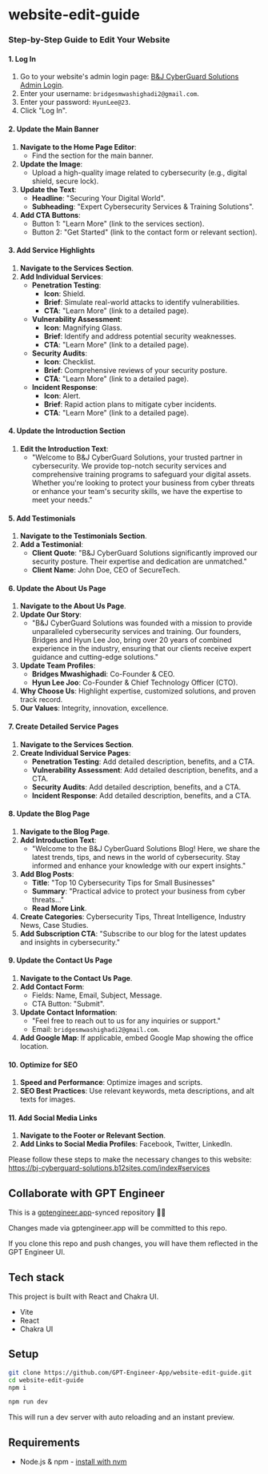 # website-edit-guide


### Step-by-Step Guide to Edit Your Website

#### 1. Log In
1. Go to your website's admin login page: [B&J CyberGuard Solutions Admin Login](https://bj-cyberguard-solutions.b12sites.com/index#services).
2. Enter your username: `bridgesmwashighadi2@gmail.com`.
3. Enter your password: `HyunLee@23`.
4. Click "Log In".

#### 2. Update the Main Banner
1. **Navigate to the Home Page Editor**:
   - Find the section for the main banner.
2. **Update the Image**:
   - Upload a high-quality image related to cybersecurity (e.g., digital shield, secure lock).
3. **Update the Text**:
   - **Headline**: "Securing Your Digital World".
   - **Subheading**: "Expert Cybersecurity Services & Training Solutions".
4. **Add CTA Buttons**:
   - Button 1: "Learn More" (link to the services section).
   - Button 2: "Get Started" (link to the contact form or relevant section).

#### 3. Add Service Highlights
1. **Navigate to the Services Section**.
2. **Add Individual Services**:
   - **Penetration Testing**:
     - **Icon**: Shield.
     - **Brief**: Simulate real-world attacks to identify vulnerabilities.
     - **CTA**: "Learn More" (link to a detailed page).
   - **Vulnerability Assessment**:
     - **Icon**: Magnifying Glass.
     - **Brief**: Identify and address potential security weaknesses.
     - **CTA**: "Learn More" (link to a detailed page).
   - **Security Audits**:
     - **Icon**: Checklist.
     - **Brief**: Comprehensive reviews of your security posture.
     - **CTA**: "Learn More" (link to a detailed page).
   - **Incident Response**:
     - **Icon**: Alert.
     - **Brief**: Rapid action plans to mitigate cyber incidents.
     - **CTA**: "Learn More" (link to a detailed page).

#### 4. Update the Introduction Section
1. **Edit the Introduction Text**:
   - "Welcome to B&J CyberGuard Solutions, your trusted partner in cybersecurity. We provide top-notch security services and comprehensive training programs to safeguard your digital assets. Whether you're looking to protect your business from cyber threats or enhance your team's security skills, we have the expertise to meet your needs."

#### 5. Add Testimonials
1. **Navigate to the Testimonials Section**.
2. **Add a Testimonial**:
   - **Client Quote**: "B&J CyberGuard Solutions significantly improved our security posture. Their expertise and dedication are unmatched."
   - **Client Name**: John Doe, CEO of SecureTech.

#### 6. Update the About Us Page
1. **Navigate to the About Us Page**.
2. **Update Our Story**:
   - "B&J CyberGuard Solutions was founded with a mission to provide unparalleled cybersecurity services and training. Our founders, Bridges and Hyun Lee Joo, bring over 20 years of combined experience in the industry, ensuring that our clients receive expert guidance and cutting-edge solutions."
3. **Update Team Profiles**:
   - **Bridges Mwashighadi**: Co-Founder & CEO.
   - **Hyun Lee Joo**: Co-Founder & Chief Technology Officer (CTO).
4. **Why Choose Us**: Highlight expertise, customized solutions, and proven track record.
5. **Our Values**: Integrity, innovation, excellence.

#### 7. Create Detailed Service Pages
1. **Navigate to the Services Section**.
2. **Create Individual Service Pages**:
   - **Penetration Testing**: Add detailed description, benefits, and a CTA.
   - **Vulnerability Assessment**: Add detailed description, benefits, and a CTA.
   - **Security Audits**: Add detailed description, benefits, and a CTA.
   - **Incident Response**: Add detailed description, benefits, and a CTA.

#### 8. Update the Blog Page
1. **Navigate to the Blog Page**.
2. **Add Introduction Text**:
   - "Welcome to the B&J CyberGuard Solutions Blog! Here, we share the latest trends, tips, and news in the world of cybersecurity. Stay informed and enhance your knowledge with our expert insights."
3. **Add Blog Posts**:
   - **Title**: "Top 10 Cybersecurity Tips for Small Businesses"
   - **Summary**: "Practical advice to protect your business from cyber threats..."
   - **Read More Link**.
4. **Create Categories**: Cybersecurity Tips, Threat Intelligence, Industry News, Case Studies.
5. **Add Subscription CTA**: "Subscribe to our blog for the latest updates and insights in cybersecurity."

#### 9. Update the Contact Us Page
1. **Navigate to the Contact Us Page**.
2. **Add Contact Form**:
   - Fields: Name, Email, Subject, Message.
   - CTA Button: "Submit".
3. **Update Contact Information**:
   - "Feel free to reach out to us for any inquiries or support."
   - Email: `bridgesmwashighadi2@gmail.com`.
4. **Add Google Map**: If applicable, embed Google Map showing the office location.

#### 10. Optimize for SEO
1. **Speed and Performance**: Optimize images and scripts.
2. **SEO Best Practices**: Use relevant keywords, meta descriptions, and alt texts for images.

#### 11. Add Social Media Links
1. **Navigate to the Footer or Relevant Section**.
2. **Add Links to Social Media Profiles**: Facebook, Twitter, LinkedIn.

Please follow these steps to make the necessary changes to this website: https://bj-cyberguard-solutions.b12sites.com/index#services

## Collaborate with GPT Engineer

This is a [gptengineer.app](https://gptengineer.app)-synced repository 🌟🤖

Changes made via gptengineer.app will be committed to this repo.

If you clone this repo and push changes, you will have them reflected in the GPT Engineer UI.

## Tech stack

This project is built with React and Chakra UI.

- Vite
- React
- Chakra UI

## Setup

```sh
git clone https://github.com/GPT-Engineer-App/website-edit-guide.git
cd website-edit-guide
npm i
```

```sh
npm run dev
```

This will run a dev server with auto reloading and an instant preview.

## Requirements

- Node.js & npm - [install with nvm](https://github.com/nvm-sh/nvm#installing-and-updating)
